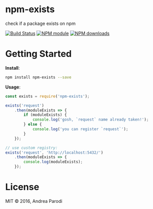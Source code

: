 # npm-exists

check if a package exists on npm

[![Build Status](https://secure.travis-ci.org/parro-it/npm-exists.png?branch=master)](http://travis-ci.org/parro-it/npm-exists)
[![NPM module](https://img.shields.io/npm/v/npm-exists.svg)](https://npmjs.org/package/npm-exists)
[![NPM downloads](https://img.shields.io/npm/dt/npm-exists.svg)](https://npmjs.org/package/npm-exists)

# Getting Started

__Install__:

```sh
npm install npm-exists --save
```

__Usage__:

```js
const exists = require('npm-exists');

exists('request')
	.then(moduleExists => {
		if (moduleExists) {
			console.log('gosh, `request` name already taken!');
		} else {
			console.log('you can register `request`');
		}
	});

// use custom registry:
exists('request', 'http://localhost:5432/')
	.then(moduleExists => {
		console.log(moduleExists);
	});
```

# License

MIT © 2016, Andrea Parodi
